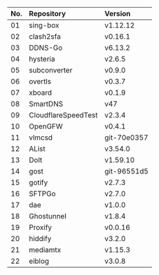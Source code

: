 | No. | Repository | Version |
| --- | :--------- | :------ |
| 01 | sing-box | v1.12.12 |
| 02 | clash2sfa | v0.16.1 |
| 03 | DDNS-Go | v6.13.2 |
| 04 | hysteria | v2.6.5 |
| 05 | subconverter | v0.9.0 |
| 06 | overtls | v0.3.7 |
| 07 | xboard | v0.1.9 |
| 08 | SmartDNS | v47 |
| 09 | CloudflareSpeedTest | v2.3.4 |
| 10 | OpenGFW | v0.4.1 |
| 11 | vlmcsd | git-70e0357 |
| 12 | AList | v3.54.0 |
| 13 | Dolt | v1.59.10 |
| 14 | gost | git-96551d5 |
| 15 | gotify | v2.7.3 |
| 16 | SFTPGo | v2.7.0 |
| 17 | dae | v1.0.0 |
| 18 | Ghostunnel | v1.8.4 |
| 19 | Proxify | v0.0.16 |
| 20 | hiddify | v3.2.0 |
| 21 | mediamtx | v1.15.3 |
| 22 | eiblog | v3.0.8 |

